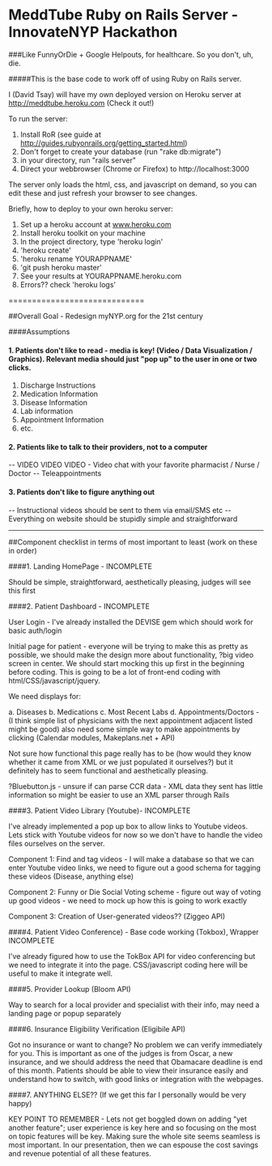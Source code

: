 MeddTube Ruby on Rails Server - InnovateNYP Hackathon
========

###Like FunnyOrDie + Google Helpouts, for healthcare. So you don't, uh, die.



#####This is the base code to work off of using Ruby on Rails server.  

I (David Tsay) will have my own deployed version on Heroku server at http://meddtube.heroku.com (Check it out!)

To run the server:

1. Install RoR (see guide at http://guides.rubyonrails.org/getting_started.html)
2. Don't forget to create your database (run "rake db:migrate")
3. in your directory, run "rails server"
4. Direct your webbrowser (Chrome or Firefox) to http://localhost:3000

The server only loads the html, css, and javascript on demand, so you can edit these and just refresh your browser to see changes.

Briefly, how to deploy to your own heroku server:

1. Set up a heroku account at www.heroku.com
2. Install heroku toolkit on your machine
3. In the project directory, type 'heroku login'
4. 'heroku create'
5. 'heroku rename YOURAPPNAME'
5. 'git push heroku master'
6. See your results at YOURAPPNAME.heroku.com
7. Errors?? check 'heroku logs'

=============================

##Overall Goal - Redesign myNYP.org for the 21st century

####Assumptions 

####  1. Patients don't like to read - media is key! (Video / Data Visualization / Graphics).  Relevant media should just "pop up" to the user in one or two clicks.

1. Discharge Instructions
2. Medication Information
3. Disease Information
4. Lab information
5. Appointment Information
6. etc.

#### 2. Patients like to talk to their providers, not to a computer

-- VIDEO VIDEO VIDEO - Video chat with your favorite pharmacist / Nurse / Doctor
-- Teleappointments

#### 3. Patients don't like to figure anything out

-- Instructional videos should be sent to them via email/SMS etc
-- Everything on website should be stupidly simple and straightforward

--------------



##Component checklist in terms of most important to least (work on these in order)

####1. Landing HomePage - INCOMPLETE	

Should be simple, straightforward, aesthetically pleasing, judges will see this first

####2. Patient Dashboard - INCOMPLETE

User Login - I've already installed the DEVISE gem which should work for basic auth/login

Initial page for patient - everyone will be trying to make this as pretty as possible, we should make the design more about functionality, ?big video screen in center.  We should start mocking this up first in the beginning before coding.  This is going to be a lot of front-end coding with html/CSS/javascript/jquery.  

We need displays for:

a. Diseases
b. Medications
c. Most Recent Labs
d. Appointments/Doctors - (I think simple list of physicians with the next appointment adjacent listed might be good) also need some simple way to make appointments by clicking (Calendar modules, Makeplans.net + API)

Not sure how functional this page really has to be (how would they know whether it came from XML or we just populated it ourselves?) but it definitely has to seem functional and aesthetically pleasing.

?Bluebutton.js - unsure if can parse CCR data - XML data they sent has little information so might be easier to use an XML parser through Rails

####3. Patient Video Library (Youtube)- INCOMPLETE

I've already implemented a pop up box to allow links to Youtube videos.  Lets stick with Youtube videos for now so we don't have to handle the video files ourselves on the server.

Component 1: Find and tag videos - I will make a database so that we can enter Youtube video links, we need to figure out a good schema for tagging these videos (Disease, anything else)

Component 2: Funny or Die Social Voting scheme - figure out way of voting up good videos - we need to mock up how this is going to work exactly

Component 3: Creation of User-generated videos?? (Ziggeo API)

####4. Patient Video Conference) - Base code working (Tokbox), Wrapper INCOMPLETE

I've already figured how to use the TokBox API for video conferencing but we need to integrate it into the page.  CSS/javascript coding here will be useful to make it integrate well.

####5. Provider Lookup (Bloom API)

Way to search for a local provider and specialist with their info, may need a landing page or popup separately

####6. Insurance Eligibility Verification (Eligibile API)

Got no insurance or want to change? No problem we can verify immediately for you.  This is important as one of the judges is from Oscar, a new insurance, and we should address the need that Obamacare deadline is end of this month.  Patients should be able to view their insurance easily and understand how to switch, with good links or integration with the webpages.

####7. ANYTHING ELSE?? (If we get this far I personally would be very happy)

KEY POINT TO REMEMBER - Lets not get boggled down on adding "yet another feature"; user experience is key here and so focusing on the most on topic features will be key.  Making sure the whole site seems seamless is most important.  In our presentation, then we can espouse the cost savings and revenue potential of all these features.




